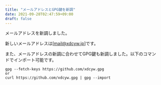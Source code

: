```yaml
---
title: "メールアドレスとGPG鍵を新調"
date: 2021-09-28T02:47:59+09:00
draft: false
---
```


メールアドレスを新調しました。

新しいメールアドレスは[mail@xdcyw.jp]です。

また、メールアドレスの新調に合わせてGPG鍵も新調しました。以下のコマンドでインポート可能です。

```git
gpg --fetch-keys https://github.com/xdcyw.gpg
or
curl https://github.com/xdcyw.gpg | gpg --import
```
